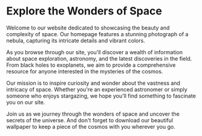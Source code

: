 <!--font:Poppins-->

# Explore the Wonders of Space

Welcome to our website dedicated to showcasing the beauty and complexity of space. Our homepage features a stunning photograph of a nebula, capturing its intricate details and vibrant colors.

As you browse through our site, you'll discover a wealth of information about space exploration, astronomy, and the latest discoveries in the field. From black holes to exoplanets, we aim to provide a comprehensive resource for anyone interested in the mysteries of the cosmos.

Our mission is to inspire curiosity and wonder about the vastness and intricacy of space. Whether you're an experienced astronomer or simply someone who enjoys stargazing, we hope you'll find something to fascinate you on our site.

Join us as we journey through the wonders of space and uncover the secrets of the universe. And don't forget to download our beautiful wallpaper to keep a piece of the cosmos with you wherever you go.

<!--

Write me markdown content of website with wallpaper:

"A realistic photograph of a nebula, with bright colors and intricate details that showcase the beauty of the universe."

The header of the page should not be copy of the text but rather a real content of the website which is using this wallpaper.


---


# Explore the Wonders of the Universe

Welcome to our website dedicated to showcasing the beauty and complexity of the universe. Our homepage features a stunning photograph of a nebula, capturing its intricate details and vibrant colors.

As you browse through our site, you'll find a wealth of information about space exploration, astronomy, and the latest discoveries in the field. From black holes to exoplanets, we aim to provide a comprehensive resource for anyone interested in the mysteries of the cosmos.

So sit back, relax, and let us take you on a journey through the wonders of the universe. And don't forget to download our beautiful wallpaper to keep a piece of the cosmos with you wherever you go.


---


Heading is too long, rewrite whole content.


---


# Discover the Beauty of the Universe

Welcome to our website dedicated to exploring the wonders of the cosmos. Our homepage features a stunning photograph of a nebula, capturing its intricate details and vibrant colors.

As you browse through our site, you'll find a wealth of information about space exploration, astronomy, and the latest discoveries in the field. From black holes to exoplanets, we aim to provide a comprehensive resource for anyone interested in the mysteries of the universe.

Our goal is to inspire curiosity and awe for the vastness and complexity of space. Whether you're a seasoned astronomer or simply someone who enjoys gazing at the stars, we hope you'll find something to pique your interest on our site.

And don't forget to download our beautiful wallpaper to keep a piece of the cosmos with you wherever you go. Join us as we journey through the beauty of the universe.


---


Heading is too long, rewrite whole content.


---


# Explore the Wonders of Space

Welcome to our website dedicated to showcasing the beauty and complexity of space. Our homepage features a stunning photograph of a nebula, capturing its intricate details and vibrant colors.

As you browse through our site, you'll discover a wealth of information about space exploration, astronomy, and the latest discoveries in the field. From black holes to exoplanets, we aim to provide a comprehensive resource for anyone interested in the mysteries of the cosmos.

Our mission is to inspire curiosity and wonder about the vastness and intricacy of space. Whether you're an experienced astronomer or simply someone who enjoys stargazing, we hope you'll find something to fascinate you on our site.

Join us as we journey through the wonders of space and uncover the secrets of the universe. And don't forget to download our beautiful wallpaper to keep a piece of the cosmos with you wherever you go.


---


Write me a Google font which is best fitting for the website.

Pick from the list:
- Roboto
- Orbitron
- Montserrat
- Lobster
- Playfair Display
- Lato
- Poppins
- Open Sans
- Barlow Condensed
- Futura
- IBM Plex Sans
- Exo 2
- Inter
- Raleway
- Great Vibes
- Dancing Script
- Alegreya


Write just the font name nothing else.


---


Poppins

-->
